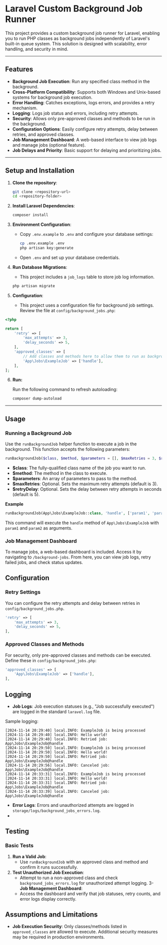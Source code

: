 # Laravel Custom Background Job Runner

This project provides a custom background job runner for Laravel, enabling you to run PHP classes as background jobs independently of Laravel's built-in queue system. This solution is designed with scalability, error handling, and security in mind.

---

## Features

- **Background Job Execution**: Run any specified class method in the background.
- **Cross-Platform Compatibility**: Supports both Windows and Unix-based systems for background job execution.
- **Error Handling**: Catches exceptions, logs errors, and provides a retry mechanism.
- **Logging**: Logs job status and errors, including retry attempts.
- **Security**: Allows only pre-approved classes and methods to be run in the background.
- **Configuration Options**: Easily configure retry attempts, delay between retries, and approved classes.
- **Job Management Dashboard**: A web-based interface to view job logs and manage jobs (optional feature).
- **Job Delays and Priority**: Basic support for delaying and prioritizing jobs.

---

## Setup and Installation

1. **Clone the repository**:
   
   ```bash
   git clone <repository-url>
   cd <repository-folder>
   ```

2. **Install Laravel Dependencies**:
   
   ```bash
   composer install
   ```

3. **Environment Configuration**:
   
   - Copy `.env.example` to `.env` and configure your database settings:
     
     ```bash
     cp .env.example .env
     php artisan key:generate
     ```
   * Open `.env` and set up your database credentials.

4. **Run Database Migrations**:
   
   - This project includes a `job_logs` table to store job log information.
   
   ```bash
   php artisan migrate
   ```

5. **Configuration**:
   
   - This project uses a configuration file for background job settings. Review the file at `config/background_jobs.php`:

```php
<?php

return [
    'retry' => [
        'max_attempts' => 3,
        'delay_seconds' => 5,
    ],
    'approved_classes' => [
        // Add classes and methods here to allow them to run as background jobs
        'App\Jobs\ExampleJob' => ['handle'],
    ],
];
```

6. **Run:**
   
   Run the following command to refresh autoloading:
   
   ```bash
   composer dump-autoload
   ```

---

## Usage

### Running a Background Job

Use the `runBackgroundJob` helper function to execute a job in the background. This function accepts the following parameters:

```php
runBackgroundJob($class, $method, $parameters = [], $maxRetries = 3, $retryDelay = 5);
```

- **$class**: The fully-qualified class name of the job you want to run.
- **$method**: The method in the class to execute.
- **$parameters**: An array of parameters to pass to the method.
- **$maxRetries**: Optional. Sets the maximum retry attempts (default is 3).
- **$retryDelay**: Optional. Sets the delay between retry attempts in seconds (default is 5).

**Example**

```php
runBackgroundJob(App\Jobs\ExampleJob::class, 'handle', ['param1', 'param2']);
```

This command will execute the `handle` method of `App\Jobs\ExampleJob` with `param1` and `param2` as arguments.

### Job Management Dashboard

To manage jobs, a web-based dashboard is included. Access it by navigating to `/background-jobs`. From here, you can view job logs, retry failed jobs, and check status updates.

## Configuration

### Retry Settings

You can configure the retry attempts and delay between retries in `config/background_jobs.php`.

```php
'retry' => [
    'max_attempts' => 3,
    'delay_seconds' => 5,
],
```

### Approved Classes and Methods

For security, only pre-approved classes and methods can be executed. Define these in `config/background_jobs.php`:

```php
'approved_classes' => [
    'App\Jobs\ExampleJob' => ['handle'],
],
```

## Logging

- **Job Logs**: Job execution statuses (e.g., "Job successfully executed") are logged in the standard `laravel.log` file.

Sample logging:

```shell
[2024-11-14 20:29:40] local.INFO: ExampleJob is being processed  
[2024-11-14 20:29:40] local.INFO: Hello world!  
[2024-11-14 20:29:40] local.INFO: Retried job: App\Jobs\ExampleJob@handle  
[2024-11-14 20:29:50] local.INFO: ExampleJob is being processed  
[2024-11-14 20:29:50] local.INFO: Hello world!  
[2024-11-14 20:29:50] local.INFO: Retried job: App\Jobs\ExampleJob@handle  
[2024-11-14 20:29:56] local.INFO: Canceled job: App\Jobs\ExampleJob@handle  
[2024-11-14 20:33:31] local.INFO: ExampleJob is being processed  
[2024-11-14 20:33:31] local.INFO: Hello world!  
[2024-11-14 20:33:31] local.INFO: Retried job: App\Jobs\ExampleJob@handle  
[2024-11-14 20:33:39] local.INFO: Canceled job: App\Jobs\ExampleJob@handle  
```

- **Error Logs**: Errors and unauthorized attempts are logged in `storage/logs/background_jobs_errors.log`.
- 

## Testing

### Basic Tests

1. **Run a Valid Job**:
   - Use `runBackgroundJob` with an approved class and method and confirm it runs successfully.
2. **Test Unauthorized Job Execution**:
   - Attempt to run a non-approved class and check `background_jobs_errors.log` for unauthorized attempt logging.
3- **Job Management Dashboard**:
   - Access the dashboard and verify that job statuses, retry counts, and error logs display correctly.

## Assumptions and Limitations

- **Job Execution Security**: Only classes/methods listed in `approved_classes` are allowed to execute. Additional security measures may be required in production environments.
